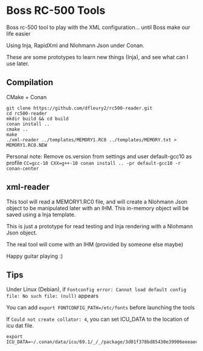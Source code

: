 # Boss RC-500 Tools
Boss rc-500 tool to play with the XML configuration... until Boss make our life easier

Using Inja, RapidXml and Nlohmann Json under Conan.

These are some prototypes to learn new things (Inja), and see what can I use later.

## Compilation

CMake + Conan

```
git clone https://github.com/dfleury2/rc500-reader.git
cd rc500-reader
mkdir build && cd build
conan install ..
cmake ..
make
./xml-reader ../templates/MEMORY1.RC0 ../templates/MEMORY.txt > MEMORY1.RC0.NEW
```

Personal note: Remove os.version from settings and user default-gcc10 as profile
`CC=gcc-10 CXX=g++-10 conan install .. -pr default-gcc10 -r conan-center`

## xml-reader

This tool will read a MEMORY1.RC0 file, and will create a Nlohmann Json object to be manipulated later
with an IHM. This in-memory object will be saved using a Inja template.

This is just a prototype for read testing and Inja rendering with a Nlohmann Json object.

The real tool will come with an IHM (provided by someone else maybe)

Happy guitar playing :)

## Tips

Under Linux (Debian), if `Fontconfig error: Cannot load default config file: No such file: (null)` appears

You can add `export FONTCONFIG_PATH=/etc/fonts` before launching the tools

If `Could not create collator: 4`, 
you can set ICU_DATA to the location of icu dat file.

```
export ICU_DATA=~/.conan/data/icu/69.1/_/_/package/3d01f378bd85430e39906eeeaec39c5b63de106c/res/icudt69l.dat
```
